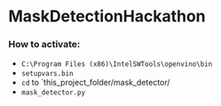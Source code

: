# MaskDetectionHackathon
### How to activate:
- `C:\Program Files (x86)\IntelSWTools\openvino\bin`
- `setupvars.bin`
- `cd` to `this_project_folder/mask_detector/
- `mask_detector.py`
